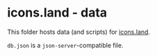 # icons.land - data

This folder hosts data (and scripts) for [icons.land](https://icons.land).

`db.json` is a `json-server`-compatible file.
